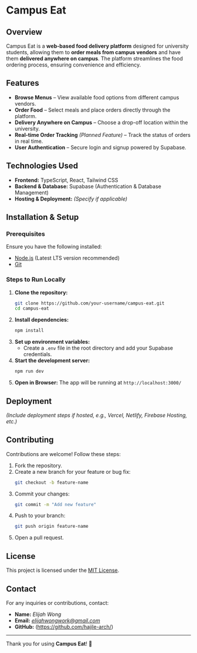 # Campus Eat

## Overview
Campus Eat is a **web-based food delivery platform** designed for university students, allowing them to **order meals from campus vendors** and have them **delivered anywhere on campus**. The platform streamlines the food ordering process, ensuring convenience and efficiency.

## Features
- **Browse Menus** – View available food options from different campus vendors.
- **Order Food** – Select meals and place orders directly through the platform.
- **Delivery Anywhere on Campus** – Choose a drop-off location within the university.
- **Real-time Order Tracking** *(Planned Feature)* – Track the status of orders in real time.
- **User Authentication** – Secure login and signup powered by Supabase.


## Technologies Used
- **Frontend:** TypeScript, React, Tailwind CSS
- **Backend & Database:** Supabase (Authentication & Database Management)
- **Hosting & Deployment:** *(Specify if applicable)*

## Installation & Setup
### Prerequisites
Ensure you have the following installed:
- [Node.js](https://nodejs.org/) (Latest LTS version recommended)
- [Git](https://git-scm.com/)

### Steps to Run Locally
1. **Clone the repository:**
   ```bash
   git clone https://github.com/your-username/campus-eat.git
   cd campus-eat
   ```
2. **Install dependencies:**
   ```bash
   npm install
   ```
3. **Set up environment variables:**
   - Create a `.env` file in the root directory and add your Supabase credentials.
4. **Start the development server:**
   ```bash
   npm run dev
   ```
5. **Open in Browser:**
   The app will be running at `http://localhost:3000/`

## Deployment
*(Include deployment steps if hosted, e.g., Vercel, Netlify, Firebase Hosting, etc.)*

## Contributing
Contributions are welcome! Follow these steps:
1. Fork the repository.
2. Create a new branch for your feature or bug fix:
   ```bash
   git checkout -b feature-name
   ```
3. Commit your changes:
   ```bash
   git commit -m "Add new feature"
   ```
4. Push to your branch:
   ```bash
   git push origin feature-name
   ```
5. Open a pull request.

## License
This project is licensed under the [MIT License](LICENSE).

## Contact
For any inquiries or contributions, contact:
- **Name:** *Elijah Wong*
- **Email:** *elijahwongwork@gmail.com*
- **GitHub:** (https://github.com/hajile-arch/)

---
Thank you for using **Campus Eat**! 🚀


